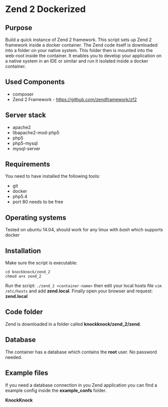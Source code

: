 # Zend 2 Dockerized

##  Purpose
Build a quick instance of Zend 2 framework. This script sets up Zend 2 framework inside a docker container. The Zend code itself is downloaded into a folder on your native system. This folder then is mounted into the web-root inside the container. It enables you to develop your application on a native system in an IDE or similar and run it isolated inside a docker container.

## Used Components
* composer
* Zend 2 Framework - https://github.com/zendframework/zf2 

## Server stack
* apache2
* libapache2-mod-php5
* php5
* php5-mysql
* mysql-server

## Requirements
You need to have installed the following tools:
* git
* docker
* php5.4
* port 80 needs to be free

## Operating systems
Tested on ubuntu 14.04, should work for any linux with *bash* which supports docker

## Installation
Make sure the script is executable:
```
cd knockknock/zend_2
chmod a+x zend_2
```
Run the script: ```./zend_2 <container-name>``` then edit your local hosts file ```vim /etc/hosts``` and add **zend.local**. Finally open your browser and request: **zend.local**

## Code folder
Zend is downloaded in a folder called **knockknock/zend_2/zend**. 

## Database
The container has a database which contains the **root** user. No password needed.

## Example files
If you need a database connection in you Zend application you can find a example config inside the **example_confs** folder.


**KnockKnock**
